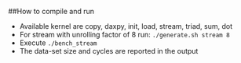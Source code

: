 ##How to compile and run
* Available kernel are copy, daxpy, init, load, stream, triad, sum, dot
* For stream with unrolling factor of 8  run: `./generate.sh stream 8`
* Execute `./bench_stream`
* The data-set size and cycles are reported in the output
